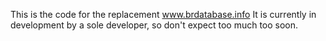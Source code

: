 This is the code for the replacement www.brdatabase.info
It is currently in development by a sole developer, so don't expect too much too soon.


